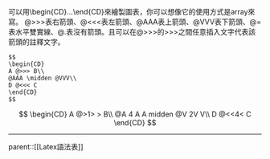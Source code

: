 可以用\\begin{CD}...\\end{CD}來繪製圖表，你可以想像它的使用方式是array來寫。
@>>>表右箭頭、@<<<表左箭頭、@AAA表上箭頭、@VVV表下箭頭、@=表水平雙實線、@.表沒有箭頭。且可以在@\>\>\>的\>\>\>之間任意插入文字代表該箭頭的註釋文字。
```
$$
\begin{CD}
A @>>> B\\
@AAA \midden @VVV\\
D @<<< C 
\end{CD}
$$
```
$$
\begin{CD}
A @>1> > B\\
@A 4 A A midden @V 2V V\\
D @<<4< C 
\end{CD}
$$
- - -
parent::[[Latex語法表]]
